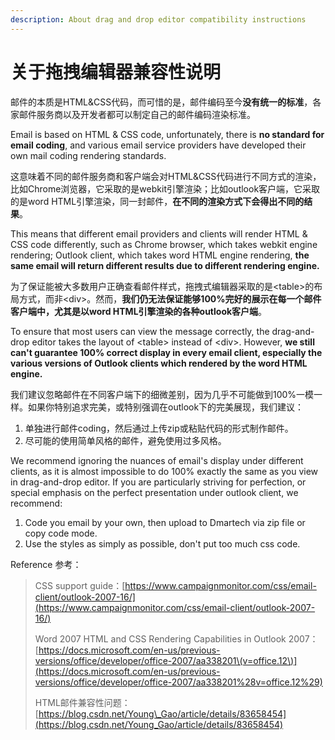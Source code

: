 ```yaml
---
description: About drag and drop editor compatibility instructions
---
```


# 关于拖拽编辑器兼容性说明

邮件的本质是HTML&CSS代码，而可惜的是，邮件编码至今**没有统一的标准**，各家邮件服务商以及开发者都可以制定自己的邮件编码渲染标准。

Email is based on HTML & CSS code,  unfortunately, there is **no standard for email coding**, and various email service providers have developed their own mail coding rendering standards.

这意味着不同的邮件服务商和客户端会对HTML&CSS代码进行不同方式的渲染，比如Chrome浏览器，它采取的是webkit引擎渲染；比如outlook客户端，它采取的是word HTML引擎渲染，同一封邮件，**在不同的渲染方式下会得出不同的结果**。

This means that different email providers and clients will render HTML & CSS code differently, such as Chrome browser, which takes webkit engine rendering; Outlook client, which takes word HTML engine rendering, **the same email will return different results due to different rendering engine.**

为了保证能被大多数用户正确查看邮件样式，拖拽式编辑器采取的是&lt;table&gt;的布局方式，而非&lt;div&gt;。然而，**我们仍无法保证能够100%完好的展示在每一个邮件客户端中，尤其是以word HTML引擎渲染的各种outlook客户端**。

To ensure that most users can view the message  correctly, the drag-and-drop editor takes the layout of  &lt;table&gt; instead of &lt;div&gt;. However, **we still can't guarantee 100% correct display in every email client, especially the various versions of Outlook clients which rendered by the word HTML engine.**

我们建议忽略邮件在不同客户端下的细微差别，因为几乎不可能做到100%一模一样。如果你特别追求完美，或特别强调在outlook下的完美展现，我们建议：

1. 单独进行邮件coding，然后通过上传zip或粘贴代码的形式制作邮件。
2. 尽可能的使用简单风格的邮件，避免使用过多风格。

We recommend ignoring the nuances of email's display under different clients, as it is almost impossible to do 100% exactly the same as you view in drag-and-drop editor. If you are particularly striving for perfection, or special emphasis on the perfect presentation under outlook client, we recommend:

1. Code you email by your own, then upload to Dmartech via zip file or copy code mode.
2. Use the styles as simply as possible, don't put too much css code.



Reference 参考：

> CSS support guide：[https://www.campaignmonitor.com/css/email-client/outlook-2007-16/](https://www.campaignmonitor.com/css/email-client/outlook-2007-16/)
>
> Word 2007 HTML and CSS Rendering Capabilities in Outlook 2007：[https://docs.microsoft.com/en-us/previous-versions/office/developer/office-2007/aa338201\(v=office.12\)](https://docs.microsoft.com/en-us/previous-versions/office/developer/office-2007/aa338201%28v=office.12%29)
>
> HTML邮件兼容性问题：[https://blog.csdn.net/Young\_Gao/article/details/83658454](https://blog.csdn.net/Young_Gao/article/details/83658454)



